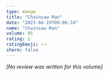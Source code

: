 ```yaml
---
type: manga
title: "Chainsaw Man"
date: "2023-04-19T09:06:10"
name: "Chainsaw Man"
volume: 95
rating: 2
ratingEmoji: ⭐️⭐️
share: false
---
```


*[No review was written for this volume]*
